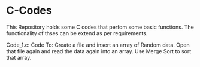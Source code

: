 # C-Codes

This Repository holds some C codes that perfom some basic functions.
The functionality of thses can be extend as per requirements.

Code_1.c:
Code To:  Create a file and insert an array of Random data.
          Open that file again and read the data again into an array.
          Use Merge Sort to sort that array.
